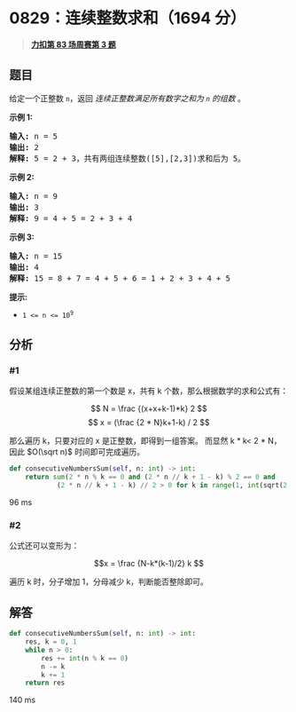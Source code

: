 # 0829：连续整数求和（1694 分）


> <u>**[力扣第 83 场周赛第 3 题](https://leetcode.cn/problems/consecutive-numbers-sum/)**</u>

## 题目

<p>给定一个正整数 <code>n</code>，返回 <em>连续正整数满足所有数字之和为 <code>n</code> 的组数</em> 。 </p>



<p><strong>示</strong><strong>例 1:</strong></p>

<pre>
<strong>输入: </strong>n = 5
<strong>输出: </strong>2
<strong>解释: </strong>5 = 2 + 3，共有两组连续整数([5],[2,3])求和后为 5。</pre>

<p><strong>示例 2:</strong></p>

<pre>
<strong>输入: </strong>n = 9
<strong>输出: </strong>3
<strong>解释: </strong>9 = 4 + 5 = 2 + 3 + 4</pre>

<p><strong>示例 3:</strong></p>

<pre>
<strong>输入: </strong>n = 15
<strong>输出: </strong>4
<strong>解释: </strong>15 = 8 + 7 = 4 + 5 + 6 = 1 + 2 + 3 + 4 + 5</pre>



<p><strong>提示:</strong></p>

<ul>
<li><code>1 &lt;= n &lt;= 10<sup>9</sup></code>​​​​​​​</li>
</ul>


## 分析

### #1

假设某组连续正整数的第一个数是 x，共有 k 个数，那么根据数学的求和公式有：

$$ N = \frac {(x+x+k-1)*k} 2   $$
$$ x = (\frac {2 * N}k+1-k) / 2 $$

那么遍历 k，只要对应的 x 是正整数，即得到一组答案。
而显然 k * k< 2 * N，因此 $O(\sqrt n)$ 时间即可完成遍历。

```python
def consecutiveNumbersSum(self, n: int) -> int:
    return sum(2 * n % k == 0 and (2 * n // k + 1 - k) % 2 == 0 and 
            (2 * n // k + 1 - k) // 2 > 0 for k in range(1, int(sqrt(2 * n)) + 1))
```
96 ms

### #2

公式还可以变形为：

$$x = \frac {N-k*(k-1)/2} k $$

遍历 k 时，分子增加 1，分母减少 k，判断能否整除即可。

## 解答

```python
def consecutiveNumbersSum(self, n: int) -> int:
    res, k = 0, 1
    while n > 0:
        res += int(n % k == 0)
        n -= k
        k += 1
    return res
```
140 ms

